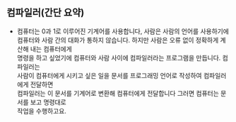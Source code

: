 ## 컴파일러(간단 요약)
 - 컴퓨터는 0과 1로 이루어진 기계어를 사용합니다, 사람은 사람의 언어를 사용하기에  
   컴퓨터와 사람 간의 대화가 통하지 않습니다. 하지만 사람은 오류 없이 정확하게 계산해 내는 컴퓨터에게  
   명령을 하고 싶었기에 컴퓨터와 사람 사이에 컴파일러라는 프로그램을 만듭니다. 컴파일러는  
   사람이 컴퓨터에게 시키고 싶은 일을 문서를 프로그래밍 언어로 작성하여 컴파일러에게 전달하면  
   컴파일러는 이 문서를 기계어로 변환해 컴퓨터에게 전달합니다 그러면 컴퓨터는 문서를 보고 명령대로  
   작업을 수행하고요.